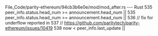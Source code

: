 File_Code/parity-ethereum/94cb3b6e0e/mod/mod_after.rs --- Rust
535                                 peer_info.status.head_num >= announcement.head_num ||                                                                    535                                 peer_info.status.head_num >= announcement.head_num ||
                                                                                                                                                             536                                 // fix for underflow reported in
                                                                                                                                                             537                                 // https://github.com/paritytech/parity-ethereum/issues/10419
                                                                                                                                                             538                                 now < peer_info.last_update ||

